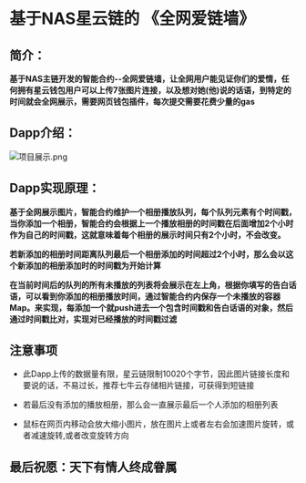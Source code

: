 # 基于NAS星云链的 《全网爱链墙》

## 简介：

**基于NAS主链开发的智能合约--全网爱链墙，让全网用户能见证你们的爱情，任何拥有星云钱包用户可以上传7张图片连接，以及想对她(他)说的话语，到特定的时间就会全网展示，需要网页钱包插件，每次提交需要花费少量的gas**

## Dapp介绍：

![项目展示.png](https://upload-images.jianshu.io/upload_images/4207935-106467dd1136ed51.png?imageMogr2/auto-orient/strip%7CimageView2/2/w/1240)

## Dapp实现原理：
**基于全网展示图片，智能合约维护一个相册播放队列，每个队列元素有个时间戳，当你添加一个相册，智能合约会根据上一个播放相册的时间戳在后面增加2个小时作为自己的时间戳，这就意味着每个相册的展示时间只有2个小时，不会改变。**    

**若新添加的相册时间距离队列最后一个相册添加的时间超过2个小时，那么会以这个新添加的相册添加时的时间戳为开始计算**

**在当前时间后的队列的所有未播放的列表将会展示在左上角，根据你填写的告白话语，可以看到你添加的相册播放时间，通过智能合约内保存一个未播放的容器Map。来实现，每添加一个就push进去一个包含时间戳和告白话语的对象，然后通过时间戳比对，实现对已经播放的时间戳过滤**

## 注意事项
 - 此Dapp上传的数据量有限，星云链限制10020个字节，因此图片链接长度和要说的话，不易过长，推荐七牛云存储相片链接，可获得到短链接

 - 若最后没有添加的播放相册，那么会一直展示最后一个人添加的相册列表

 - 鼠标在网页内移动会放大缩小图片，放在图片上或者左右会加速图片旋转，或者减速旋转,或者改变旋转方向

## 最后祝愿：天下有情人终成眷属 

